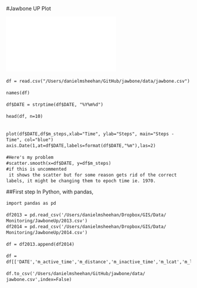 
#Jawbone UP Plot


![jawbone steps](images/jawbone.pdf)


	df = read.csv("/Users/danielmsheehan/GitHub/jawbone/data/jawbone.csv")

	names(df)

	df$DATE = strptime(df$DATE, "%Y%m%d")

	head(df, n=10)


	plot(df$DATE,df$m_steps,xlab="Time", ylab="Steps", main="Steps - Time", col="blue")
	axis.Date(1,at=df$DATE,labels=format(df$DATE,"%m"),las=2)
	
	#Here's my problem
	#scatter.smooth(x=df$DATE, y=df$m_steps) 
	#if this is uncommented
	 it shows the scatter but for some reason gets rid of the correct labels, it might be changing them to epoch time ie. 1970. 






##First step
In Python, with pandas,

	import pandas as pd

	df2013 = pd.read_csv('/Users/danielmsheehan/Dropbox/GIS/Data/	Monitoring/JawboneUp/2013.csv')
	df2014 = pd.read_csv('/Users/danielmsheehan/Dropbox/GIS/Data/	Monitoring/JawboneUp/2014.csv')

	df = df2013.append(df2014)

	df = df[['DATE','m_active_time','m_distance','m_inactive_time','m_lcat','m_lcit','m_steps']]

	df.to_csv('/Users/danielmsheehan/GitHub/jawbone/data/	jawbone.csv',index=False)